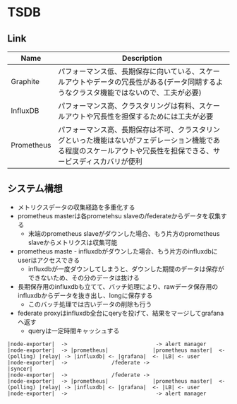 # TSDB

## Link
| Name | Description |
| --- | --- |
| Graphite   | パフォーマンス低、長期保存に向いている、スケールアウトやデータの冗長性がある(データ同期するようなクラスタ機能ではないので、工夫が必要) |
| InfluxDB   | パフォーマンス高、クラスタリングは有料、スケールアウトや冗長性を担保するためには工夫が必要 |
| Prometheus | パフォーマンス高、長期保存は不可、クラスタリングといった機能はないがフェデレーション機能である程度のスケールアウトや冗長性を担保できる、サービスディスカバリが便利 |


## システム構想
* メトリクスデータの収集経路を多重化する
* prometheus masterは各prometehsu slaveの/federateからデータを収集する
    * 末端のprometheus slaveがダウンした場合、もう片方のprometheus slaveからメトリクスは収集可能
* prometheus maste - influxdbがダウンした場合、もう片方のinfluxdbにuserはアクセスできる
    * influxdbが一度ダウンしてしまうと、ダウンした期間のデータは保存ができないため、その分のデータは抜ける
* 長期保存用のinfluxdbも立てて、バッチ処理により、rawデータ保存用のinfluxdbからデータを抜き出し、longに保存する
    * このバッチ処理では古いデータの削除も行う
* federate proxyはinfluxdb全台にqeryを投げて、結果をマージしてgrafanaへ返す
    * queryは一定時間キャッシュする
```
|node-exporter|  ->                            -> alert manager
|node-exporter|  -> |prometheus|              |prometheus master|  <- (polling) |relay| -> |influxdb| <- |grafana|  <- |LB| <- user
|node-exporter|  ->              /federate ->                                               |syncer|
|node-exporter|  ->              /federate ->
|node-exporter|  -> |prometheus|              |prometheus master|  <- (polling) |relay| -> |influxdb| <- |grafana|  <- |LB| <- user
|node-exporter|  ->                            -> alert manager
```

